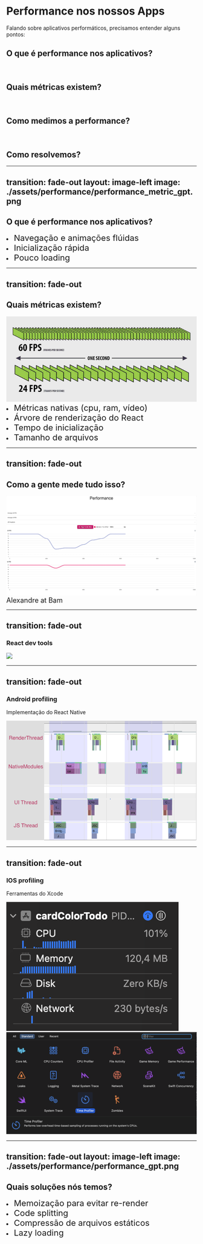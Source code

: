 # Performance nos nossos Apps
Falando sobre aplicativos performáticos, precisamos entender alguns pontos:

<v-click>

## O que é performance nos aplicativos?

</v-click>
<br/>
<v-click>

## Quais métricas existem?

</v-click>
<br/>
<v-click>

## Como medimos a performance?

</v-click>
<br/>
<v-click>

## Como resolvemos?

</v-click>

---
transition: fade-out
layout: image-left
image: ./assets/performance/performance_metric_gpt.png
---

## O que é performance nos aplicativos?

<v-clicks>
    <li class='m-t-10'>
        <span style='font-size: 22px'>Navegação e animações flúidas</span>
    </li>
    <li>
        <span style='font-size: 22px'>Inicialização rápida</span>
    </li>
    <li>
        <span style='font-size: 22px'>Pouco loading</span>
    </li>
</v-clicks>

---
transition: fade-out
---

## Quais métricas existem?

<v-click>
    <div class='flex justify-center'>
        <img src='/assets/performance/frame_rate.jpg' class='w-120 m-t-10 rounded-md'/>
    </div>
</v-click>

<v-clicks>
    <li class='m-t-10'>
        <span style='font-size: 22px'>Métricas nativas (cpu, ram, vídeo)</span>
    </li>
    <li>
        <span style='font-size: 22px'>Árvore de renderização do React</span>
    </li>
    <li>
        <span style='font-size: 22px'>Tempo de inicialização</span>
    </li>
    <li>
        <span style='font-size: 22px'>Tamanho de arquivos</span>
    </li>
</v-clicks>

---
transition: fade-out
---

## Como a gente mede tudo isso?

<v-click>
    <div class='flex justify-center'>
        <img src='/assets/performance/flipper.gif' class='w-200'/>
    </div>
    <span style='font-size:18px'>Alexandre at Bam</span>
</v-click>

---
transition: fade-out
---

### React dev tools

<div class='flex justify-center'>
    <img src='/assets/performance/devtools.gif' class='w-150 m-t-4 rounded-md'/>
</div>

---
transition: fade-out
---

### Android profiling
Implementação do React Native
<div class='flex justify-center'>
    <img src='/assets/performance/native_profile.png' class='w-150 m-t-4 rounded-md'/>
</div>

---
transition: fade-out
---

### IOS profiling
Ferramentas do Xcode
<div class='flex justify-between'>
    <img src='/assets/performance/ios_profiling_1.png' class='w-80 m-t-4 rounded-md'/>
    <img src='/assets/performance/ios_profiling_2.png' class='w-120 m-t-4 rounded-md'/>
</div>

---
transition: fade-out
layout: image-left
image: ./assets/performance/performance_gpt.png
---

## Quais soluções nós temos?

<v-clicks>
    <li class='m-t-10'>
        <span style='font-size: 22px'>Memoização para evitar re-render</span>
    </li>
    <li>
        <span style='font-size: 22px'>Code splitting</span>
    </li>
    <li>
        <span style='font-size: 22px'>Compressão de arquivos estáticos</span>
    </li>
    <li>
        <span style='font-size: 22px'>Lazy loading</span>
    </li>
</v-clicks>